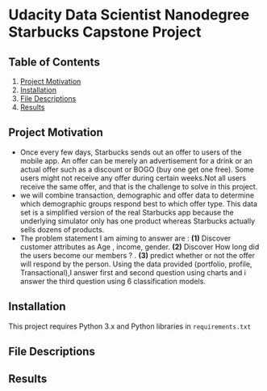 # Udacity Data Scientist Nanodegree Starbucks Capstone Project

## Table of Contents
1. [Project Motivation](#ProjectMotivation)
2. [Installation](#Installation)
3. [File Descriptions](#File)
4. [Results](#Results)

## Project Motivation <a name="ProjectMotivation"></a>

- Once every few days, Starbucks sends out an offer to users of the mobile app. 
An offer can be merely an advertisement for a drink or an actual offer such as a discount or BOGO (buy one get one free).
Some users might not receive any offer during certain weeks.Not all users receive the same offer, and that is the challenge to solve in this project.
- we will combine transaction, demographic and offer data to determine which demographic groups respond best to which offer type.
This data set is a simplified version of the real Starbucks app because the underlying simulator only has one product
whereas Starbucks actually sells dozens of products.
- The problem statement I am aiming to answer are :
  **(1)** Discover customer attributes as Age , income, gender.
  **(2)** Discover How long did the users become our members ? .
  **(3)** predict whether or not the offer will respond by the person.
Using the data provided (portfolio, profile, Transactional),I answer first and second question using charts
and i answer the third question using 6 classification models.

## Installation <a name="Installation"></a>

This project requires Python 3.x and Python libraries in `requirements.txt`

## File Descriptions <a name="File"></a>


## Results <a name="Results"></a>




